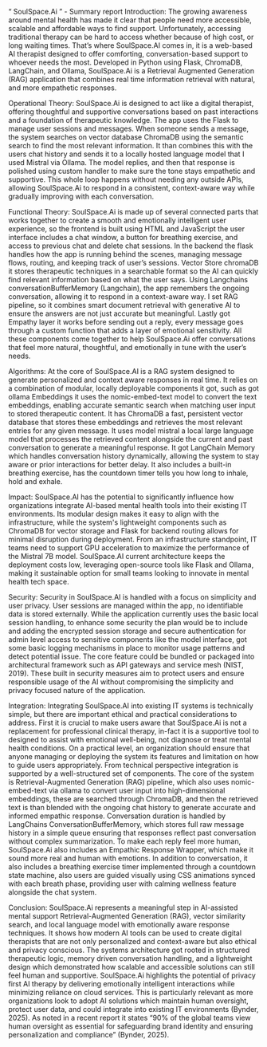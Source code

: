 “ SoulSpace.Ai ” - Summary report 
Introduction:
	The growing awareness around mental health has made it clear that people need more accessible, scalable and affordable ways to find support. Unfortunately, accessing traditional therapy can be hard to access whether because of high cost, or long waiting times. That’s where SoulSpace.AI comes in, it is a web-based AI therapist designed to offer comforting, conversation-based support to whoever needs the most. Developed in Python using Flask, ChromaDB, LangChain, and Ollama, SoulSpace.Ai is a Retrieval Augmented Generation (RAG) application that combines real time information retrieval with natural, and more empathetic responses.  

Operational Theory:
	SoulSpace.Ai is designed to act like a digital therapist, offering thoughtful and supportive conversations based on past interactions and a foundation of therapeutic knowledge. The app uses the Flask to manage user sessions and messages. When someone sends a message, the system searches on vector database ChromaDB using the semantic search to find the most relevant information. It than combines this with the users chat history and sends it to a locally hosted language model that I used Mistral via Ollama. The model replies, and then that response is polished using custom handler to make sure the tone stays empathetic and supportive. This whole loop happens without needing any outside APIs, allowing SoulSpace.Ai to respond in a consistent, context-aware way while gradually improving with each conversation.
 
Functional Theory:
	SoulSpace.Ai is made up of several connected parts that works together to create a smooth and emotionally intelligent user experience, so the frontend is built using HTML and JavaScript the user interface includes a chat window, a button for breathing exercise, and access to previous chat and delete chat sessions. In the backend the flask handles how the app is running behind the scenes, managing message flows, routing, and keeping track of user’s sessions. Vector Store chromaDB it stores therapeutic techniques in a searchable format so the AI can quickly find relevant information based on what the user says. Using Langchains conversationBufferMemory (Langchain), the app remembers the ongoing conversation, allowing it to respond in a context-aware way. I set RAG pipeline, so it combines smart document retrieval with generative AI to ensure the answers are not just accurate but meaningful. Lastly got Empathy layer it works before sending out a reply, every message goes through a custom function that adds a layer of emotional sensitivity. All these components come together to help SoulSpace.Ai offer conversations that feel more natural, thoughtful, and emotionally in tune with the user’s needs.
 
Algorithms:
	At the core of SoulSpace.AI is a RAG system designed to generate personalized and context aware responses in real time. It relies on a combination of modular, locally deployable components it got, such as got ollama Embeddings it uses the nomic-embed-text model to convert the text embeddings, enabling accurate semantic search when matching user input to stored therapeutic content. It has ChromaDB a fast, persistent vector database that stores these embeddings and retrieves the most relevant entries for any given message. It uses model mistral a local large language model that processes the retrieved content alongside the current and past conversation to generate a meaningful response. It got LangChain Memory which handles conversation history dynamically, allowing the system to stay aware or prior interactions for better delay. It also includes a built-in breathing exercise, has the countdown timer tells you how long to inhale, hold and exhale.
 
Impact:
SoulSpace.AI has the potential to significantly influence how organizations integrate AI-based mental health tools into their existing IT environments. Its modular design makes it easy to align with the infrastructure, while the system's lightweight components such as ChromaDB for vector storage and Flask for backend routing allows for minimal disruption during deployment. From an infrastructure standpoint, IT teams need to support GPU acceleration to maximize the performance of the Mistral 7B model. SoulSpace.AI current architecture keeps the deployment costs low, leveraging open-source tools like Flask and Ollama, making it sustainable option for small teams looking to innovate in mental health tech space.

Security:
	Security in SoulSpace.AI is handled with a focus on simplicity and user privacy. User sessions are managed within the app, no identifiable data is stored externally. While the application currently uses the basic local session handling, to enhance some security the plan would be to include and adding the encrypted session storage and secure authentication for admin level access to sensitive components like the model interface, got some basic logging mechanisms in place to monitor usage patterns and detect potential issue. The core feature could be bundled or packaged into architectural framework such as API gateways and service mesh (NIST, 2019). These built in security measures aim to protect users and ensure responsible usage of the AI without compromising the simplicity and privacy focused nature of the application.
 
Integration:
	Integrating SoulSpace.AI into existing IT systems is technically simple, but there are important ethical and practical considerations to address. First it is crucial to make users aware that SoulSpace.Ai is not a replacement for professional clinical therapy, in-fact it is a supportive tool to designed to assist with emotional well-being, not diagnose or treat mental health conditions. On a practical level, an organization should ensure that anyone managing or deploying the system its features and limitation on how to guide users appropriately.
	From technical perspective integration is supported by a well-structured set of components. The core of the system is Retrieval-Augmented Generation (RAG) pipeline, which also uses nomic-embed-text via ollama to convert user input into high-dimensional embeddings, these are searched through ChromaDB, and then the retrieved text is than blended with the ongoing chat history to generate accurate and informed empathic response. Conversation duration is handled by LangChains ConversationBufferMemory, which stores full raw message history in a simple queue ensuring that responses reflect past conversation without complex summarization. To make each reply feel more human, SoulSpace.Ai also includes an Empathic Response Wrapper, which make it sound more real and human with emotions. In addition to conversation, it also includes a breathing exercise timer implemented through a countdown state machine, also users are guided visually using CSS animations synced with each breath phase, providing user with calming wellness feature alongside the chat system.
 
Conclusion:
	SoulSpace.Ai represents a meaningful step in AI-assisted mental support Retrieval-Augmented Generation (RAG), vector similarity search, and local language model with emotionally aware response techniques. It shows how modern AI tools can be used to create digital therapists that are not only personalized and context-aware but also ethical and privacy conscious. The systems architecture got rooted in structured therapeutic logic, memory driven conversation handling, and a lightweight design which demonstrated how scalable and accessible solutions can still feel human and supportive. SoulSpace.Ai highlights the potential of privacy first AI therapy by delivering emotionally intelligent interactions while minimizing reliance on cloud services. 
This is particularly relevant as more organizations look to adopt AI solutions which maintain human oversight, protect user data, and could integrate into existing IT environments (Bynder, 2025). As noted in a recent report it states “90% of the global teams view human oversight as essential for safeguarding brand identity and ensuring personalization and compliance” (Bynder, 2025).

 
